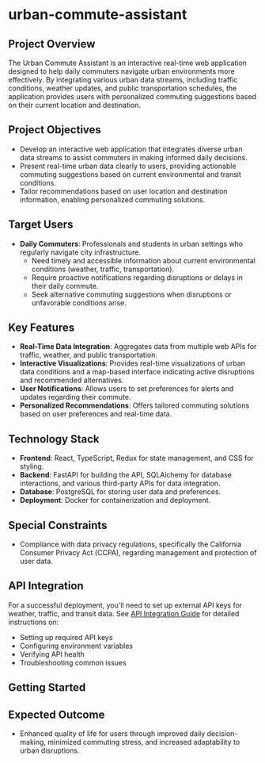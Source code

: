 # urban-commute-assistant

## Project Overview
The Urban Commute Assistant is an interactive real-time web application designed to help daily commuters navigate urban environments more effectively. By integrating various urban data streams, including traffic conditions, weather updates, and public transportation schedules, the application provides users with personalized commuting suggestions based on their current location and destination.

## Project Objectives
- Develop an interactive web application that integrates diverse urban data streams to assist commuters in making informed daily decisions.
- Present real-time urban data clearly to users, providing actionable commuting suggestions based on current environmental and transit conditions.
- Tailor recommendations based on user location and destination information, enabling personalized commuting solutions.

## Target Users
- **Daily Commuters**: Professionals and students in urban settings who regularly navigate city infrastructure.
  - Need timely and accessible information about current environmental conditions (weather, traffic, transportation).
  - Require proactive notifications regarding disruptions or delays in their daily commute.
  - Seek alternative commuting suggestions when disruptions or unfavorable conditions arise.

## Key Features
- **Real-Time Data Integration**: Aggregates data from multiple web APIs for traffic, weather, and public transportation.
- **Interactive Visualizations**: Provides real-time visualizations of urban data conditions and a map-based interface indicating active disruptions and recommended alternatives.
- **User Notifications**: Allows users to set preferences for alerts and updates regarding their commute.
- **Personalized Recommendations**: Offers tailored commuting solutions based on user preferences and real-time data.

## Technology Stack
- **Frontend**: React, TypeScript, Redux for state management, and CSS for styling.
- **Backend**: FastAPI for building the API, SQLAlchemy for database interactions, and various third-party APIs for data integration.
- **Database**: PostgreSQL for storing user data and preferences.
- **Deployment**: Docker for containerization and deployment.

## Special Constraints
- Compliance with data privacy regulations, specifically the California Consumer Privacy Act (CCPA), regarding management and protection of user data.

## API Integration

For a successful deployment, you'll need to set up external API keys for weather, traffic, and transit data. See [API Integration Guide](./API_INTEGRATION.md) for detailed instructions on:

- Setting up required API keys
- Configuring environment variables
- Verifying API health
- Troubleshooting common issues

## Getting Started

## Expected Outcome
- Enhanced quality of life for users through improved daily decision-making, minimized commuting stress, and increased adaptability to urban disruptions.